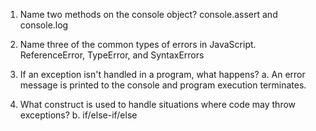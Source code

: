 1) Name two methods on the console object?
console.assert and console.log

2) Name three of the common types of errors in JavaScript.
ReferenceError, TypeError, and SyntaxErrors

3) If an exception isn't handled in a program, what happens?
a. An error message is printed to the console and program execution terminates.

4) What construct is used to handle situations where code may throw exceptions?
b. if/else-if/else
